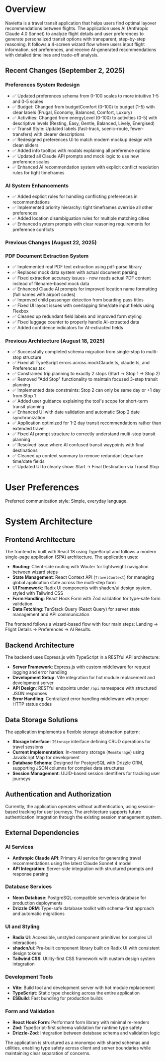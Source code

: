 # Overview

Navietta is a travel transit application that helps users find optimal layover recommendations between flights. The application uses AI (Anthropic Claude 4.0 Sonnet) to analyze flight details and user preferences to generate personalized transit options with transparent, step-by-step reasoning. It follows a 4-screen wizard flow where users input flight information, set preferences, and receive AI-generated recommendations with detailed timelines and trade-off analysis.

## Recent Changes (September 2, 2025)

### Preferences System Redesign
- ✅ Updated preferences schema from 0-100 scales to more intuitive 1-5 and 0-5 scales
- ✅ Budget: Changed from budgetComfort (0-100) to budget (1-5) with clear labels (Frugal, Economy, Balanced, Comfort, Luxury)
- ✅ Activities: Changed from energyLevel (0-100) to activities (0-5) with descriptive levels (Resting, Easy, Gentle, Balanced, Lively, Energised)
- ✅ Transit Style: Updated labels (fast-track, scenic-route, fewer-transfers) with clearer descriptions
- ✅ Redesigned preferences UI to match modern mockup design with clean sliders
- ✅ Added info tooltips with modals explaining all preference options
- ✅ Updated all Claude API prompts and mock logic to use new preference scales
- ✅ Enhanced AI recommendation system with explicit conflict resolution rules for tight timeframes

### AI System Enhancements
- ✅ Added explicit rules for handling conflicting preferences in recommendations
- ✅ Implemented priority hierarchy: tight timeframes override all other preferences
- ✅ Added location disambiguation rules for multiple matching cities
- ✅ Enhanced system prompts with clear reasoning requirements for preference conflicts

### Previous Changes (August 22, 2025)

### PDF Document Extraction System
- ✅ Implemented real PDF text extraction using pdf-parse library
- ✅ Replaced mock data system with actual document parsing
- ✅ Fixed extraction accuracy issues - now reads actual PDF content instead of filename-based mock data
- ✅ Enhanced Claude AI prompts for improved location name formatting (full names with airport codes)
- ✅ Improved child passenger detection from boarding pass titles
- ✅ Fixed UI layout issues with overlapping time/date input fields using Flexbox
- ✅ Cleaned up redundant field labels and improved form styling
- ✅ Fixed luggage counter to properly handle AI-extracted data
- ✅ Added confidence indicators for AI-extracted fields

### Previous Architecture (August 18, 2025)
- ✅ Successfully completed schema migration from single-stop to multi-stop structure
- ✅ Fixed all TypeScript errors across mockClaude.ts, claude.ts, and Preferences.tsx
- ✅ Constrained trip planning to exactly 2 stops (Start → Stop 1 → Stop 2)
- ✅ Removed "Add Stop" functionality to maintain focused 3-step transit planning
- ✅ Implemented date constraints: Stop 2 can only be same day or +1 day from Stop 1
- ✅ Added user guidance explaining the tool's scope for short-term transit planning
- ✅ Enhanced UI with date validation and automatic Stop 2 date synchronization
- ✅ Application optimized for 1-2 day transit recommendations rather than extended travel
- ✅ Fixed AI prompt structure to correctly understand multi-stop transit planning
- ✅ Resolved issue where AI confused transit waypoints with final destinations
- ✅ Cleaned up context summary to remove redundant departure time/date fields
- ✅ Updated UI to clearly show: Start → Final Destination via Transit Stop

# User Preferences

Preferred communication style: Simple, everyday language.

# System Architecture

## Frontend Architecture
The frontend is built with React 18 using TypeScript and follows a modern single-page application (SPA) architecture. The application uses:

- **Routing**: Client-side routing with Wouter for lightweight navigation between wizard steps
- **State Management**: React Context API (`TravelContext`) for managing global application state across the multi-step form
- **UI Framework**: Radix UI components with shadcn/ui design system, styled with Tailwind CSS
- **Form Handling**: React Hook Form with Zod validation for type-safe form validation
- **Data Fetching**: TanStack Query (React Query) for server state management and API communication

The frontend follows a wizard-based flow with four main steps: Landing → Flight Details → Preferences → AI Results.

## Backend Architecture
The backend uses Express.js with TypeScript in a RESTful API architecture:

- **Server Framework**: Express.js with custom middleware for request logging and error handling
- **Development Setup**: Vite integration for hot module replacement and development server
- **API Design**: RESTful endpoints under `/api` namespace with structured JSON responses
- **Error Handling**: Centralized error handling middleware with proper HTTP status codes

## Data Storage Solutions
The application implements a flexible storage abstraction pattern:

- **Storage Interface**: `IStorage` interface defining CRUD operations for travel sessions
- **Current Implementation**: In-memory storage (`MemStorage`) using JavaScript Map for development
- **Database Schema**: Designed for PostgreSQL with Drizzle ORM, supporting JSON columns for complex data structures
- **Session Management**: UUID-based session identifiers for tracking user journeys

## Authentication and Authorization
Currently, the application operates without authentication, using session-based tracking for user journeys. The architecture supports future authentication integration through the existing session management system.

## External Dependencies

### AI Services
- **Anthropic Claude API**: Primary AI service for generating travel recommendations using the latest Claude Sonnet 4 model
- **API Integration**: Server-side integration with structured prompts and response parsing

### Database Services
- **Neon Database**: PostgreSQL-compatible serverless database for production deployments
- **Drizzle ORM**: Type-safe database toolkit with schema-first approach and automatic migrations

### UI and Styling
- **Radix UI**: Accessible, unstyled component primitives for complex UI interactions
- **shadcn/ui**: Pre-built component library built on Radix UI with consistent design tokens
- **Tailwind CSS**: Utility-first CSS framework with custom design system integration

### Development Tools
- **Vite**: Build tool and development server with hot module replacement
- **TypeScript**: Static type checking across the entire application
- **ESBuild**: Fast bundling for production builds

### Form and Validation
- **React Hook Form**: Performant form library with minimal re-renders
- **Zod**: TypeScript-first schema validation for runtime type safety
- **Drizzle-Zod**: Integration between database schema and validation logic

The application is structured as a monorepo with shared schemas and utilities, enabling type safety across client and server boundaries while maintaining clear separation of concerns.